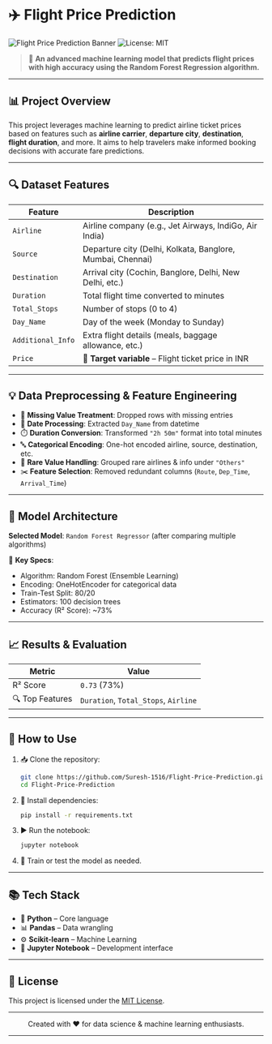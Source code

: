 # ✈️ Flight Price Prediction  
![Flight Price Prediction Banner](https://img.shields.io/badge/Machine%20Learning-Random%20Forest-brightgreen) ![License: MIT](https://img.shields.io/badge/License-MIT-yellow.svg)

> 🎯 **An advanced machine learning model that predicts flight prices with high accuracy using the Random Forest Regression algorithm.**

---

## 📊 Project Overview
This project leverages machine learning to predict airline ticket prices based on features such as **airline carrier**, **departure city**, **destination**, **flight duration**, and more. It aims to help travelers make informed booking decisions with accurate fare predictions.

---

## 🔍 Dataset Features

| Feature           | Description                                                                 |
|------------------|-----------------------------------------------------------------------------|
| `Airline`        | Airline company (e.g., Jet Airways, IndiGo, Air India)                     |
| `Source`         | Departure city (Delhi, Kolkata, Banglore, Mumbai, Chennai)                 |
| `Destination`    | Arrival city (Cochin, Banglore, Delhi, New Delhi, etc.)                    |
| `Duration`       | Total flight time converted to minutes                                      |
| `Total_Stops`    | Number of stops (0 to 4)                                                    |
| `Day_Name`       | Day of the week (Monday to Sunday)                                          |
| `Additional_Info`| Extra flight details (meals, baggage allowance, etc.)                       |
| `Price`          | 🎯 **Target variable** – Flight ticket price in INR                        |

---

## 💡 Data Preprocessing & Feature Engineering

- 🧹 **Missing Value Treatment**: Dropped rows with missing entries  
- 📅 **Date Processing**: Extracted `Day_Name` from datetime  
- ⏱️ **Duration Conversion**: Transformed `"2h 50m"` format into total minutes  
- 🔤 **Categorical Encoding**: One-hot encoded airline, source, destination, etc.  
- 🧪 **Rare Value Handling**: Grouped rare airlines & info under `"Others"`  
- ✂️ **Feature Selection**: Removed redundant columns (`Route`, `Dep_Time`, `Arrival_Time`)

---

## 🤖 Model Architecture

**Selected Model**: `Random Forest Regressor` (after comparing multiple algorithms)

🔧 **Key Specs**:
- Algorithm: Random Forest (Ensemble Learning)
- Encoding: OneHotEncoder for categorical data
- Train-Test Split: 80/20
- Estimators: 100 decision trees
- Accuracy (R² Score): ~73%

---

## 📈 Results & Evaluation

| Metric     | Value         |
|------------|---------------|
| R² Score   | `0.73` (73%)  |
| 🔍 Top Features | `Duration`, `Total_Stops`, `Airline` |

---

## 🚀 How to Use

1. 📥 Clone the repository:
   ```bash
   git clone https://github.com/Suresh-1516/Flight-Price-Prediction.git
   cd Flight-Price-Prediction
   ```

2. 🧪 Install dependencies:
   ```bash
   pip install -r requirements.txt
   ```

3. ▶️ Run the notebook:
   ```bash
   jupyter notebook
   ```

4. 🧠 Train or test the model as needed.

---

## 📚 Tech Stack

- 🐍 **Python** – Core language  
- 📊 **Pandas** – Data wrangling  
- ⚙️ **Scikit-learn** – Machine Learning  
- 📓 **Jupyter Notebook** – Development interface  

---

## 📝 License

This project is licensed under the [MIT License](LICENSE).

---

<p align="center">
  Created with ❤️ for data science & machine learning enthusiasts.
</p>

---

